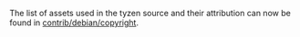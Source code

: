 The list of assets used in the tyzen source and their attribution can now be found in [contrib/debian/copyright](../contrib/debian/copyright).
